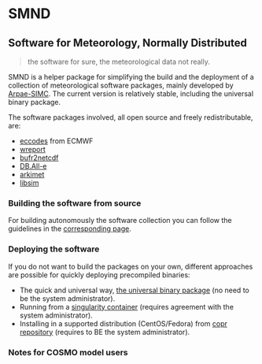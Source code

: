 # SMND

## Software for Meteorology, Normally Distributed ##
> the software for sure, the meteorological data not really.

SMND is a helper package for simplifying the build and the deployment
of a collection of meteorological software packages, mainly developed
by [Arpae-SIMC](http://www.arpa.emr.it/sim). The current version is
relatively stable, including the universal binary package.

The software packages involved, all open source and freely
redistributable, are:

 - [eccodes](https://confluence.ecmwf.int/display/ECC/ecCodes+Home)
   from ECMWF
 - [wreport](https://github.com/ARPA-SIMC/wreport)
 - [bufr2netcdf](https://github.com/ARPA-SIMC/bufr2netcdf)
 - [DB.All-e](https://github.com/ARPA-SIMC/dballe)
 - [arkimet](https://github.com/ARPA-SIMC/arkimet)
 - [libsim](https://github.com/ARPA-SIMC/libsim)

### Building the software from source ###

For building autonomously the software collection you can follow the
guidelines in the [corresponding page](doc/buildfromsource.md).

### Deploying the software

If you do not want to build the packages on your own, different
approaches are possible for quickly deploying precompiled binaries:

 * The quick and universal way, [the universal binary
   package](doc/unibin.md) (no need to be the system administrator).
 * Running from a [singularity container](doc/singularity.md)
   (requires agreement with the system administrator).
 * Installing in a supported distribution (CentOS/Fedora) from [copr
   repository](doc/copr.md) (requires to BE the system administrator).

### Notes for COSMO model users
